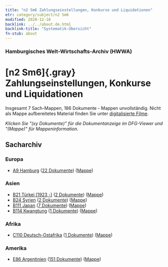 ```yaml
---
title: "n2 Sm6 Zahlungseinstellungen, Konkurse und Liquidationen"
etr: category/subject/n2 Sm6
modified: 2020-12-18
backlink: ../../about.de.html
backlink-title: "Systematik-Übersicht"
fn-stub: about
---
```


### Hamburgisches Welt-Wirtschafts-Archiv (HWWA)
# [n2 Sm6]{.gray}&#8201; Zahlungseinstellungen, Konkurse und Liquidationen&#160; 




Insgesamt 7 Sach-Mappen, 186 Dokumente - Mappen unvollständig.
Nicht als Mappe aufbereitetes Material finden Sie unter [digitalisierte Filme](/film/h1_sh).

_Klicken Sie "(xy Dokumente)" für die Dokumentanzeige im DFG-Viewer und "(Mappe)" für Mappeninformation._

## Sacharchiv




### Europa

- [A9 Hamburg](../../../geo/about.de.html#A9) (<a href="https://dfg-viewer.de/show/?tx_dlf[id]=https://pm20.zbw.eu/mets/sh/1409xx/140905/1449xx/144978/public.mets.de.xml" target="_blank">22 Dokumente</a>) ([Mappe](http://purl.org/pressemappe20/folder/sh/140905,144978))

### Asien

- [B21 Türkei (1923 -)](../../../geo/about.de.html#B21) (<a href="https://dfg-viewer.de/show/?tx_dlf[id]=https://pm20.zbw.eu/mets/sh/1411xx/141111/1449xx/144978/public.mets.de.xml" target="_blank">2 Dokumente</a>) ([Mappe](http://purl.org/pressemappe20/folder/sh/141111,144978))
- [B24 Syrien](../../../geo/about.de.html#B24) (<a href="https://dfg-viewer.de/show/?tx_dlf[id]=https://pm20.zbw.eu/mets/sh/1411xx/141114/1449xx/144978/public.mets.de.xml" target="_blank">2 Dokumente</a>) ([Mappe](http://purl.org/pressemappe20/folder/sh/141114,144978))
- [B111 Japan](../../../geo/about.de.html#B111) (<a href="https://dfg-viewer.de/show/?tx_dlf[id]=https://pm20.zbw.eu/mets/sh/1412xx/141272/1449xx/144978/public.mets.de.xml" target="_blank">7 Dokumente</a>) ([Mappe](http://purl.org/pressemappe20/folder/sh/141272,144978))
- [B114 Kwangtung](../../../geo/about.de.html#B114) (<a href="https://dfg-viewer.de/show/?tx_dlf[id]=https://pm20.zbw.eu/mets/sh/1412xx/141275/1449xx/144978/public.mets.de.xml" target="_blank">1 Dokumente</a>) ([Mappe](http://purl.org/pressemappe20/folder/sh/141275,144978))

### Afrika

- [C110 Deutsch-Ostafrika](../../../geo/about.de.html#C110) (<a href="https://dfg-viewer.de/show/?tx_dlf[id]=https://pm20.zbw.eu/mets/sh/1414xx/141471/1449xx/144978/public.mets.de.xml" target="_blank">1 Dokumente</a>) ([Mappe](http://purl.org/pressemappe20/folder/sh/141471,144978))

### Amerika

- [E86 Argentinien](../../../geo/about.de.html#E86) (<a href="https://dfg-viewer.de/show/?tx_dlf[id]=https://pm20.zbw.eu/mets/sh/1416xx/141692/1449xx/144978/public.mets.de.xml" target="_blank">151 Dokumente</a>) ([Mappe](http://purl.org/pressemappe20/folder/sh/141692,144978))


